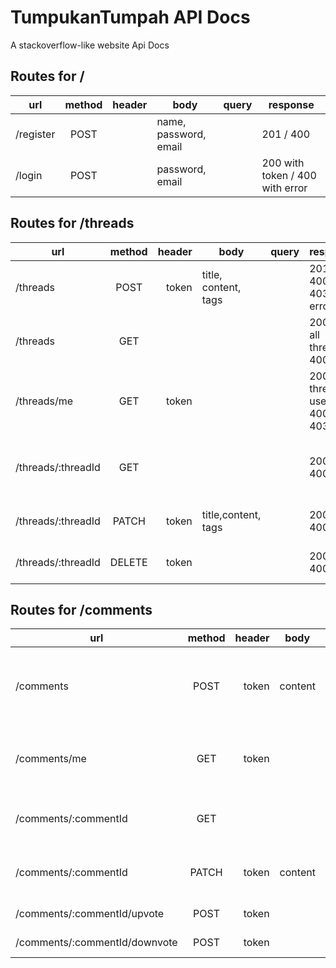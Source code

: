 # TumpukanTumpah API Docs
A stackoverflow-like website Api Docs


## Routes for /

|  url  | method      |  header | body |query| response
|----------|:-------------:|------:|------|-----| ----|
| /register |  POST  |  | name, password, email| | 201 / 400|
| /login |  POST |  | password, email || 200 with token / 400 with error

## Routes for /threads

|  url  | method      |  header | body |query| response | description |
|----------|:-------------:|------:|------|-----| ----|----|
| /threads |  POST | token | title, content, tags || 201 / 400 / 403 with error| create new thread |
| /threads |  GET |  |  || 200 with all threads / 400 | get all threads
| /threads/me |  GET  | token | | | 200 with thread by user/ 400 / 403|get thread by user who is logged in |
| /threads/:threadId |  GET |  | || 200 / 400 | get one thread with all comment and users
| /threads/:threadId |  PATCH | token | title,content, tags || 200 / 400 | update thread by own user
| /threads/:threadId |  DELETE | token | || 200 / 400 | delete the specified thread

## Routes for /comments

|  url  | method      |  header | body |query| response | description |
|----------|:-------------:|------:|------|-----| ----|----|
| /comments |  POST | token | content | threadId| 201 / 400 / 403 with error| create new comment within the requested thread id in query |
| /comments/me |  GET  | token | | | 200 with comment by user/ 400 / 403| get comments by user logged in|
| /comments/:commentId |  GET |  | || 200 / 400 | get one comment with the specified id
| /comments/:commentId |  PATCH | token | content || 200 / 400 | update comment by own user
| /comments/:commentId/upvote |  POST | token |  || 200 / 400 | upvote
| /comments/:commentId/downvote |  POST | token |  || 200 / 400 | downvote


